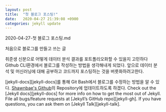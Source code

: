 ```yaml
---
layout: post
title:  "첫 블로그 포스팅!"
date:   2020-04-27 21:39:08 +0900
categories: jekyll update
---
```

2020-04-27-첫 블로그 포스팅.md

처음으로 블로그를 만들고 쓰는 글

취준생 신분으로 어떻게 데이터 분석 결과를 포트폴리오화할 수 있을지 고민하다 Github CLI환경에서 블로그를 작성하는 방법을 생각해내게 되었다. 앞으로 데이터 분석 및 머신러닝에 대해 공부하고 코드까지 포스팅하는 것을 버릇화하려고한다.

[jekyll-docs][jekyll-docs]를 통해 Git Bash에서 블로그를 수정하는 방법을 알 수 있다.
[Shawnbae's Github][Shawnbae's Github]의 Repository에 업데이트하도록 하겠다.
Check out the [Jekyll docs][jekyll-docs] for more info on how to get the most out of Jekyll. File all bugs/feature requests at [Jekyll’s GitHub repo][jekyll-gh]. If you have questions, you can ask them on [Jekyll Talk][jekyll-talk].

[jetkyll-docs]: https://jekyllrb.com/docs/home
[Shawnbae's Github]: https://github.com/shawnbae
